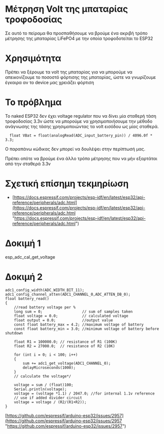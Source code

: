 # Μέτρηση Volt της μπαταρίας τροφοδοσίας
Σε αυτό το πείραμα θα προσπαθήσουμε να βρούμε ένα ακριβή τρόπο μέτρησης της μπαταρίας LiFePO4 με την οποία τροφοδοτείται το ESP32

# Χρησιμότητα
Πρέπει να ξέρουμε τα volt της μπαταρίας για να μπορούμε να απεικονίζουμε το ποσοστό φόρτισης της μπαταρίας, ώστε να γνωρίζουμε έγκαιρα αν το device μας χρειάζει φόρτιση

# Το πρόβλημα
Το naked ESP32 δεν έχει voltage regulator που να δίνει μία σταθερή τάση τροφοδοσίας 3.3v ώστε να μπορούμε να χρησιμοποιήσουμε την μέθοδο ανάγνωσης της τάσης χρησιμοποιώντας τα volt εισόδου ως μίας σταθερά.

      float VBat = float(analogRead(ADC_input_battery_pin)) / 4096.0f * 3.3;  
Ο παραπάνω κώδικας δεν μπορεί να δουλέψει στην περίπτωσή μας.

Πρέπει οπότε να βρούμε ένα άλλο τρόπο μέτρησης που να μήν εξαρτάται από την σταθερά 3.3v

# Σχετική επίσημη τεκμηρίωση
- [https://docs.espressif.com/projects/esp-idf/en/latest/esp32/api-reference/peripherals/adc.html](https://docs.espressif.com/projects/esp-idf/en/latest/esp32/api-reference/peripherals/adc.html "https://docs.espressif.com/projects/esp-idf/en/latest/esp32/api-reference/peripherals/adc.html")

# Δοκιμή 1
esp_adc_cal_get_voltage

# Δοκιμή 2
    adc1_config_width(ADC_WIDTH_BIT_11);
    adc1_config_channel_atten(ADC1_CHANNEL_0,ADC_ATTEN_DB_0);
    float battery_read()
    {
        //read battery voltage per %
        long sum = 0;                  // sum of samples taken
        float voltage = 0.0;           // calculated voltage
        float output = 0.0;            //output value
        const float battery_max = 4.2; //maximum voltage of battery
        const float battery_min = 3.0; //minimum voltage of battery before shutdown
    
        float R1 = 100000.0; // resistance of R1 (100K)
        float R2 = 27000.0;  // resistance of R2 (10K)
    
        for (int i = 0; i < 100; i++)
        {
            sum += adc1_get_voltage(ADC1_CHANNEL_0);
            delayMicroseconds(1000);
        }
        // calculate the voltage*/
        
        voltage = sum / (float)100;
        Serial.println(voltage);
        voltage = (voltage *1.1) / 2047.0; //for internal 1.1v reference
        // use if added divider circuit
        voltage = voltage / (R2/(R1+R2));
    }
[https://github.com/espressif/arduino-esp32/issues/2957](https://github.com/espressif/arduino-esp32/issues/2957 "https://github.com/espressif/arduino-esp32/issues/2957")

